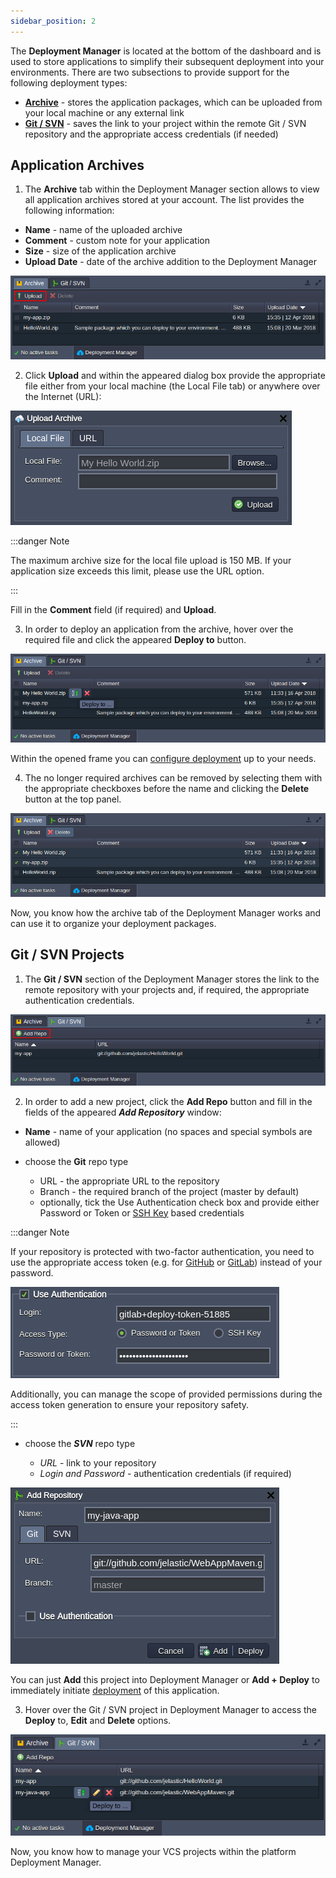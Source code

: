 ```yaml
---
sidebar_position: 2
---
```


The **Deployment Manager** is located at the bottom of the dashboard and is used to store applications to simplify their subsequent deployment into your environments. There are two subsections to provide support for the following deployment types:

- **[Archive](/docs/Deployment/Deployment%20Manager#application-archives)** - stores the application packages, which can be uploaded from your local machine or any external link
- **[Git / SVN](/docs/Deployment/Deployment%20Manager#git--svn-projects)** - saves the link to your project within the remote Git / SVN repository and the appropriate access credentials (if needed)

## Application Archives

1. The **Archive** tab within the Deployment Manager section allows to view all application archives stored at your account. The list provides the following information:

- **Name** - name of the uploaded archive
- **Comment** - custom note for your application
- **Size** - size of the application archive
- **Upload Date** - date of the archive addition to the Deployment Manager

<div style={{
    display:'flex',
    justifyContent: 'center',
    margin: '0 0 1rem 0'
}}>

![Locale Dropdown](./img/DeploymentManager/01-archive-deployment-manager.png)

</div>

2. Click **Upload** and within the appeared dialog box provide the appropriate file either from your local machine (the Local File tab) or anywhere over the Internet (URL):

<div style={{
    display:'flex',
    justifyContent: 'center',
    margin: '0 0 1rem 0'
}}>

![Locale Dropdown](./img/DeploymentManager/02-upload-archive-to-deployment-manager.png)

</div>

:::danger Note

The maximum archive size for the local file upload is 150 MB. If your application size exceeds this limit, please use the URL option.

:::

Fill in the **Comment** field (if required) and **Upload**.

3. In order to deploy an application from the archive, hover over the required file and click the appeared **Deploy to** button.

<div style={{
    display:'flex',
    justifyContent: 'center',
    margin: '0 0 1rem 0'
}}>

![Locale Dropdown](./img/DeploymentManager/03-deploy-archive-from-deployment-manager.png)

</div>

Within the opened frame you can [configure deployment](/docs/Deployment/Deployment%20Guide) up to your needs.

4. The no longer required archives can be removed by selecting them with the appropriate checkboxes before the name and clicking the **Delete** button at the top panel.

<div style={{
    display:'flex',
    justifyContent: 'center',
    margin: '0 0 1rem 0'
}}>

![Locale Dropdown](./img/DeploymentManager/04-deployment-manager-delete-archives.png)

</div>

Now, you know how the archive tab of the Deployment Manager works and can use it to organize your deployment packages.

## Git / SVN Projects

1. The **Git / SVN** section of the Deployment Manager stores the link to the remote repository with your projects and, if required, the appropriate authentication credentials.

<div style={{
    display:'flex',
    justifyContent: 'center',
    margin: '0 0 1rem 0'
}}>

![Locale Dropdown](./img/DeploymentManager/05-git-svn-deployment-manager.png)

</div>

2. In order to add a new project, click the **Add Repo** button and fill in the fields of the appeared **_Add Repository_** window:

- **Name** - name of your application (no spaces and special symbols are allowed)
- choose the **Git** repo type

  - URL - the appropriate URL to the repository
  - Branch - the required branch of the project (master by default)
  - optionally, tick the Use Authentication check box and provide either Password or Token or [SSH Key](https://cloudmydc.com/) based credentials

:::danger Note

If your repository is protected with two-factor authentication, you need to use the appropriate access token (e.g. for [GitHub](https://docs.github.com/en/authentication/keeping-your-account-and-data-secure/managing-your-personal-access-tokens) or [GitLab](https://docs.gitlab.com/ee/user/project/deploy_tokens/)) instead of your password.

<div style={{
    display:'flex',
    justifyContent: 'center',
    margin: '0 0 1rem 0'
}}>

![Locale Dropdown](./img/DeploymentManager/05.1-deployment-authentication-with-git-access-token.png)

</div>

Additionally, you can manage the scope of provided permissions during the access token generation to ensure your repository safety.

:::

- choose the **_SVN_** repo type

  - _URL_ - link to your repository
  - _Login and Password_ - authentication credentials (if required)

<div style={{
    display:'flex',
    justifyContent: 'center',
    margin: '0 0 1rem 0'
}}>

![Locale Dropdown](./img/DeploymentManager/06-add-vcs-repository-to-deployment-manager.png)

</div>

You can just **Add** this project into Deployment Manager or **Add + Deploy** to immediately initiate [deployment](/docs/Deployment/Deployment%20Guide) of this application.

3. Hover over the Git / SVN project in Deployment Manager to access the **Deploy** to, **Edit** and **Delete** options.

<div style={{
    display:'flex',
    justifyContent: 'center',
    margin: '0 0 1rem 0'
}}>

![Locale Dropdown](./img/DeploymentManager/07-manage-vcs-repositories-in-deployment-manager.png)

</div>

Now, you know how to manage your VCS projects within the platform Deployment Manager.
